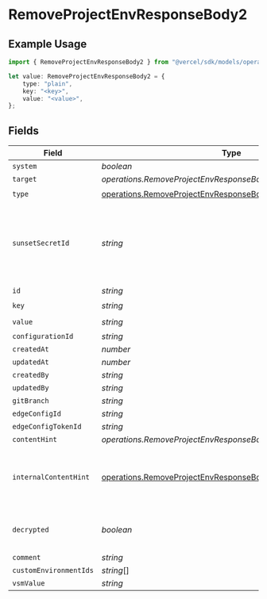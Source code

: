 # RemoveProjectEnvResponseBody2

## Example Usage

```typescript
import { RemoveProjectEnvResponseBody2 } from "@vercel/sdk/models/operations";

let value: RemoveProjectEnvResponseBody2 = {
    type: "plain",
    key: "<key>",
    value: "<value>",
};
```

## Fields

| Field                                                                                                                                            | Type                                                                                                                                             | Required                                                                                                                                         | Description                                                                                                                                      |
| ------------------------------------------------------------------------------------------------------------------------------------------------ | ------------------------------------------------------------------------------------------------------------------------------------------------ | ------------------------------------------------------------------------------------------------------------------------------------------------ | ------------------------------------------------------------------------------------------------------------------------------------------------ |
| `system`                                                                                                                                         | *boolean*                                                                                                                                        | :heavy_minus_sign:                                                                                                                               | N/A                                                                                                                                              |
| `target`                                                                                                                                         | *operations.RemoveProjectEnvResponseBodyEnvsTarget*                                                                                              | :heavy_minus_sign:                                                                                                                               | N/A                                                                                                                                              |
| `type`                                                                                                                                           | [operations.RemoveProjectEnvResponseBodyEnvsType](../../models/operations/removeprojectenvresponsebodyenvstype.md)                               | :heavy_check_mark:                                                                                                                               | N/A                                                                                                                                              |
| `sunsetSecretId`                                                                                                                                 | *string*                                                                                                                                         | :heavy_minus_sign:                                                                                                                               | This is used to identiy variables that have been migrated from type secret to sensitive.                                                         |
| `id`                                                                                                                                             | *string*                                                                                                                                         | :heavy_minus_sign:                                                                                                                               | N/A                                                                                                                                              |
| `key`                                                                                                                                            | *string*                                                                                                                                         | :heavy_check_mark:                                                                                                                               | N/A                                                                                                                                              |
| `value`                                                                                                                                          | *string*                                                                                                                                         | :heavy_check_mark:                                                                                                                               | N/A                                                                                                                                              |
| `configurationId`                                                                                                                                | *string*                                                                                                                                         | :heavy_minus_sign:                                                                                                                               | N/A                                                                                                                                              |
| `createdAt`                                                                                                                                      | *number*                                                                                                                                         | :heavy_minus_sign:                                                                                                                               | N/A                                                                                                                                              |
| `updatedAt`                                                                                                                                      | *number*                                                                                                                                         | :heavy_minus_sign:                                                                                                                               | N/A                                                                                                                                              |
| `createdBy`                                                                                                                                      | *string*                                                                                                                                         | :heavy_minus_sign:                                                                                                                               | N/A                                                                                                                                              |
| `updatedBy`                                                                                                                                      | *string*                                                                                                                                         | :heavy_minus_sign:                                                                                                                               | N/A                                                                                                                                              |
| `gitBranch`                                                                                                                                      | *string*                                                                                                                                         | :heavy_minus_sign:                                                                                                                               | N/A                                                                                                                                              |
| `edgeConfigId`                                                                                                                                   | *string*                                                                                                                                         | :heavy_minus_sign:                                                                                                                               | N/A                                                                                                                                              |
| `edgeConfigTokenId`                                                                                                                              | *string*                                                                                                                                         | :heavy_minus_sign:                                                                                                                               | N/A                                                                                                                                              |
| `contentHint`                                                                                                                                    | *operations.RemoveProjectEnvResponseBodyEnvsContentHint*                                                                                         | :heavy_minus_sign:                                                                                                                               | N/A                                                                                                                                              |
| `internalContentHint`                                                                                                                            | [operations.RemoveProjectEnvResponseBodyEnvsInternalContentHint](../../models/operations/removeprojectenvresponsebodyenvsinternalcontenthint.md) | :heavy_minus_sign:                                                                                                                               | Similar to `contentHints`, but should not be exposed to the user.                                                                                |
| `decrypted`                                                                                                                                      | *boolean*                                                                                                                                        | :heavy_minus_sign:                                                                                                                               | Whether `value` and `vsmValue` are decrypted.                                                                                                    |
| `comment`                                                                                                                                        | *string*                                                                                                                                         | :heavy_minus_sign:                                                                                                                               | N/A                                                                                                                                              |
| `customEnvironmentIds`                                                                                                                           | *string*[]                                                                                                                                       | :heavy_minus_sign:                                                                                                                               | N/A                                                                                                                                              |
| `vsmValue`                                                                                                                                       | *string*                                                                                                                                         | :heavy_minus_sign:                                                                                                                               | N/A                                                                                                                                              |
